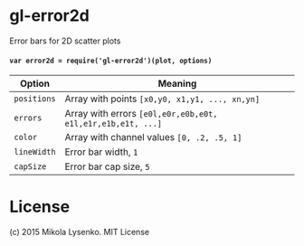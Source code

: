 gl-error2d
==========
Error bars for 2D scatter plots

#### `var error2d = require('gl-error2d')(plot, options)`

Option | Meaning
---|---
`positions` | Array with points `[x0,y0, x1,y1, ..., xn,yn]`
`errors` | Array with errors `[e0l,e0r,e0b,e0t, e1l,e1r,e1b,e1t, ...]`
`color` | Array with channel values `[0, .2, .5, 1]`
`lineWidth` | Error bar width, `1`
`capSize` | Error bar cap size, `5`

# License
(c) 2015 Mikola Lysenko. MIT License
